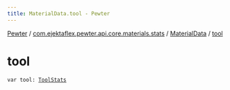 ```yaml
---
title: MaterialData.tool - Pewter
---
```


[Pewter](../../index.html) / [com.ejektaflex.pewter.api.core.materials.stats](../index.html) / [MaterialData](index.html) / [tool](./tool.html)

# tool

`var tool: `[`ToolStats`](../-tool-stats/index.html)